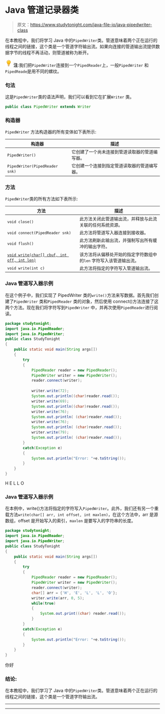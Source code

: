 # Java 管道记录器类

> 原文：<https://www.studytonight.com/java-file-io/java-pipedwriter-class>

在本教程中，我们将学习 Java 中的`PipedWriter`类。管道意味着两个正在运行的线程之间的链接，这个类是一个管道字符输出流。如果向连接的管道输出流提供数据字节的线程不再活动，则管道被称为断开。

![enlightened](img/bcefbc0bebd753ed2a05f55c0b74d9f0.png "enlightened") **注**:我们把`PipedWriter`连接到一个`PipedReader`上，一般`PipedWriter` 和`PipedReade`是用不同的螺纹。

### 句法

这是`PipedWriter`类的语法声明，我们可以看到它在扩展`Writer` 类。

```java
public class PipedWriter extends Writer
```

### 构造器

`PipedWriter` 方法构造器的所有变体如下表所示:

| 构造器 | 描述 |
| --- | --- |
| `PipedWriter()` | 它创建了一个尚未连接到管道读取器的管道编写器。 |
| `PipedWriter(PipedReader snk)` | 它创建一个连接到指定管道读取器的管道编写器。 |

### 方法

`PipedWriter`类的所有方法如下表所示:

| 方法 | 描述 |
| --- | --- |
| `void close()` | 此方法关闭此管道输出流，并释放与此流关联的任何系统资源。 |
| `void connect(PipedReader snk)` | 此方法将管道写入器连接到接收器。 |
| `void flush()` | 此方法刷新此输出流，并强制写出所有缓冲的输出字符。 |
| [`void write(char[] cbuf, int off, int len)`](https://www.studytonight.com/java-file-io/java-pipedwriter-write-method) | 该方法将从偏移处开始的指定字符数组中的`len` 字符写入该管道输出流。 |
| `void write(int c)` | 此方法将指定的字符写入管道输出流。 |

### Java 管道写入器示例

在这个例子中，我们实现了 PipedWriter 类的`write()`方法来写数据。首先我们创建了`PipedWriter` 类和`PipedReader` 类的对象，然后使用 connect()方法连接了这两个方法。现在我们将字符写到`PipedWriter` 中，并再次使用`PipedReader`进行阅读。

```java
package studytonight;
import java.io.PipedReader;
import java.io.PipedWriter;
public class StudyTonight 
{
	public static void main(String args[])
	{
		try
		{
			PipedReader reader = new PipedReader(); 
			PipedWriter writer = new PipedWriter(); 
			reader.connect(writer); 

			writer.write(72); 
			System.out.println((char)reader.read()); 
			writer.write(69); 
			System.out.println((char)reader.read()); 
			writer.write(76); 
			System.out.println( (char)reader.read());   
			writer.write(76); 
			System.out.println( (char)reader.read());   
			writer.write(79); 
			System.out.println( (char)reader.read());   
		}
		catch(Exception e)
		{
			System.out.println("Error: "+e.toString());
		}
	}
} 
```

H
E
L
L
O

### Java 管道写入器示例

在本例中，write()方法将指定的字符写入`PipedWriter`。此外，我们还有另一个重载方法`write(char[] arr, int offset, int maxlen)`，在这个方法中，arr 是源数组，offset 是开始写入的索引，`maxlen` 是要写入的字符串的长度。

```java
package studytonight;
import java.io.PipedReader;
import java.io.PipedWriter;
public class StudyTonight 
{
	public static void main(String args[])
	{
		try
		{
			PipedReader reader = new PipedReader(); 
			PipedWriter writer = new PipedWriter(); 
			reader.connect(writer); 
			char[] arr = {'H', 'E', 'L', 'L', 'O'}; 
			writer.write(arr, 0, 5); 
			while(true) 
			{ 
				System.out.print((char) reader.read());           
			} 
		}
		catch(Exception e)
		{
			System.out.println("Error: "+e.toString());
		}
	}
} 
```

你好

### 结论:

在本教程中，我们学习了 Java 中的`PipedWriter`类。管道意味着两个正在运行的线程之间的链接，这个类是一个管道字符输出流。

* * *

* * *